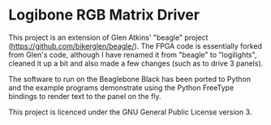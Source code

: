 # Logibone RGB Matrix Driver

This project is an extension of Glen Atkins' "beagle" project (https://github.com/bikerglen/beagle/). The FPGA code is essentially forked from Glen's code, although I have renamed it from "beagle" to "logilights", cleaned it up a bit and also made a few changes (such as to drive 3 panels).

The software to run on the Beaglebone Black has been ported to Python and the example programs demonstrate using the Python FreeType bindings to render text to the panel on the fly.

This project is licenced under the GNU General Public License version 3.